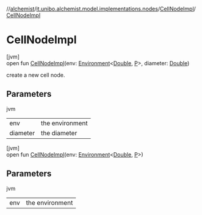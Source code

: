 //[alchemist](../../../index.md)/[it.unibo.alchemist.model.implementations.nodes](../index.md)/[CellNodeImpl](index.md)/[CellNodeImpl](-cell-node-impl.md)

# CellNodeImpl

[jvm]\
open fun [CellNodeImpl](-cell-node-impl.md)(env: [Environment](../../it.unibo.alchemist.model.interfaces/-environment/index.md)<[Double](https://docs.oracle.com/javase/8/docs/api/java/lang/Double.html), [P](../../it.unibo.alchemist.model.implementations.layers/-biomol-gradient-layer/index.md)>, diameter: [Double](https://kotlinlang.org/api/latest/jvm/stdlib/kotlin/-double/index.html))

create a new cell node.

## Parameters

jvm

| | |
|---|---|
| env | the environment |
| diameter | the diameter |

[jvm]\
open fun [CellNodeImpl](-cell-node-impl.md)(env: [Environment](../../it.unibo.alchemist.model.interfaces/-environment/index.md)<[Double](https://docs.oracle.com/javase/8/docs/api/java/lang/Double.html), [P](../../it.unibo.alchemist.model.implementations.layers/-biomol-gradient-layer/index.md)>)

## Parameters

jvm

| | |
|---|---|
| env | the environment |

